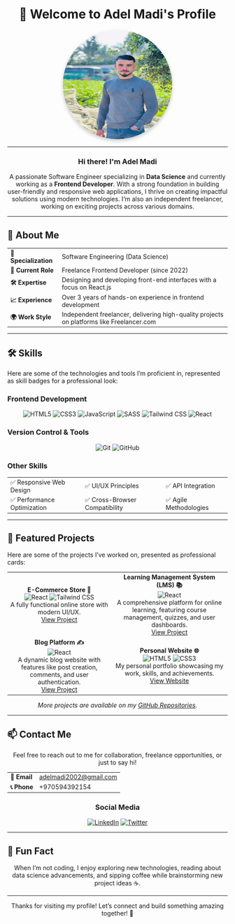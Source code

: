 <div align="center">
  <h1>👋 Welcome to Adel Madi's Profile</h1>
  <img src="https://github.com/AdelMadi/AdelMadi/blob/main/adel.jpg?raw=true" alt="Profile Picture" style="border-radius: 50%; width: 250px; height: 250px; box-shadow: 0 4px 8px rgba(0, 0, 0, 0.2);">
</div>

---

<div align="center">
  <h3>Hi there! I'm <strong>Adel Madi</strong></h3>
  <p>A passionate Software Engineer specializing in <strong>Data Science</strong> and currently working as a <strong>Frontend Developer</strong>. With a strong foundation in building user-friendly and responsive web applications, I thrive on creating impactful solutions using modern technologies. I’m also an independent freelancer, working on exciting projects across various domains.</p>
</div>

---

## 🚀 About Me

<div align="center">
  <table>
    <tr>
      <td><strong>🌟 Specialization</strong></td>
      <td>Software Engineering (Data Science)</td>
    </tr>
    <tr>
      <td><strong>💼 Current Role</strong></td>
      <td>Freelance Frontend Developer (since 2022)</td>
    </tr>
    <tr>
      <td><strong>🛠 Expertise</strong></td>
      <td>Designing and developing front-end interfaces with a focus on React.js</td>
    </tr>
    <tr>
      <td><strong>📈 Experience</strong></td>
      <td>Over 3 years of hands-on experience in frontend development</td>
    </tr>
    <tr>
      <td><strong>🌍 Work Style</strong></td>
      <td>Independent freelancer, delivering high-quality projects on platforms like Freelancer.com</td>
    </tr>
  </table>
</div>

---

## 🛠 Skills

Here are some of the technologies and tools I’m proficient in, represented as skill badges for a professional look:

### Frontend Development
<div align="center">
  <img src="https://img.shields.io/badge/HTML5-E34F26?style=for-the-badge&logo=html5&logoColor=white" alt="HTML5">
  <img src="https://img.shields.io/badge/CSS3-1572B6?style=for-the-badge&logo=css3&logoColor=white" alt="CSS3">
  <img src="https://img.shields.io/badge/JavaScript-F7DF1E?style=for-the-badge&logo=javascript&logoColor=black" alt="JavaScript">
  <img src="https://img.shields.io/badge/SASS-CC6699?style=for-the-badge&logo=sass&logoColor=white" alt="SASS">
  <img src="https://img.shields.io/badge/Tailwind_CSS-38B2AC?style=for-the-badge&logo=tailwind-css&logoColor=white" alt="Tailwind CSS">
  <img src="https://img.shields.io/badge/React-61DAFB?style=for-the-badge&logo=react&logoColor=black" alt="React">
</div>

### Version Control & Tools
<div align="center">
  <img src="https://img.shields.io/badge/Git-F05032?style=for-the-badge&logo=git&logoColor=white" alt="Git">
  <img src="https://img.shields.io/badge/GitHub-181717?style=for-the-badge&logo=github&logoColor=white" alt="GitHub">
</div>

### Other Skills
<div align="center">
  <table>
    <tr>
      <td>✅ Responsive Web Design</td>
      <td>✅ UI/UX Principles</td>
      <td>✅ API Integration</td>
    </tr>
    <tr>
      <td>✅ Performance Optimization</td>
      <td>✅ Cross-Browser Compatibility</td>
      <td>✅ Agile Methodologies</td>
    </tr>
  </table>
</div>

---

## 📂 Featured Projects

Here are some of the projects I’ve worked on, presented as professional cards:

<div align="center">
  <table>
    <tr>
      <td align="center">
        <strong>E-Commerce Store 🛒</strong><br>
        <img src="https://img.shields.io/badge/React-61DAFB?style=for-the-badge&logo=react&logoColor=black" alt="React">
        <img src="https://img.shields.io/badge/Tailwind_CSS-38B2AC?style=for-the-badge&logo=tailwind-css&logoColor=white" alt="Tailwind CSS"><br>
        A fully functional online store with modern UI/UX.<br>
        <a href="#">View Project</a>
      </td>
      <td align="center">
        <strong>Learning Management System (LMS) 📚</strong><br>
        <img src="https://img.shields.io/badge/React-61DAFB?style=for-the-badge&logo=react&logoColor=black" alt="React"><br>
        A comprehensive platform for online learning, featuring course management, quizzes, and user dashboards.<br>
        <a href="#">View Project</a>
      </td>
    </tr>
    <tr>
      <td align="center">
        <strong>Blog Platform ✍️</strong><br>
        <img src="https://img.shields.io/badge/React-61DAFB?style=for-the-badge&logo=react&logoColor=black" alt="React"><br>
        A dynamic blog website with features like post creation, comments, and user authentication.<br>
        <a href="#">View Project</a>
      </td>
      <td align="center">
        <strong>Personal Website 🌐</strong><br>
        <img src="https://img.shields.io/badge/HTML5-E34F26?style=for-the-badge&logo=html5&logoColor=white" alt="HTML5">
        <img src="https://img.shields.io/badge/CSS3-1572B6?style=for-the-badge&logo=css3&logoColor=white" alt="CSS3"><br>
        My personal portfolio showcasing my work, skills, and achievements.<br>
        <a href="#">View Website</a>
      </td>
    </tr>
  </table>
  <p><em>More projects are available on my <a href="https://github.com/AdelMadi?tab=repositories">GitHub Repositories</a>.</em></p>
</div>

---

## 📫 Contact Me

<div align="center">
  <p>Feel free to reach out to me for collaboration, freelance opportunities, or just to say hi!</p>
  <table>
    <tr>
      <td><strong>📧 Email</strong></td>
      <td><a href="mailto:adelmadi2002@gmail.com">adelmadi2002@gmail.com</a></td>
    </tr>
    <tr>
      <td><strong>📞 Phone</strong></td>
      <td>+970594392154</td>
    </tr>
  </table>
  <h3>Social Media</h3>
  <a href="https://www.linkedin.com/in/adel-madi-603953239"><img src="https://img.shields.io/badge/LinkedIn-0077B5?style=for-the-badge&logo=linkedin&logoColor=white" alt="LinkedIn"></a>
  <a href="https://twitter.com/adel_madi"><img src="https://img.shields.io/badge/Twitter-1DA1F2?style=for-the-badge&logo=twitter&logoColor=white" alt="Twitter"></a>
</div>

---

## 🌟 Fun Fact

<div align="center">
  <p>When I’m not coding, I enjoy exploring new technologies, reading about data science advancements, and sipping coffee while brainstorming new project ideas ☕.</p>
</div>

---

<div align="center">
  <p>Thanks for visiting my profile! Let’s connect and build something amazing together! 🚀</p>
</div>
